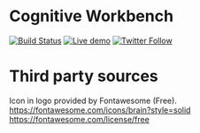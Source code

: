 # Cognitive Workbench

[![Build Status](https://dev.azure.com/orneholm/CognitiveWorkbench/_apis/build/status/CognitiveWorkbench?branchName=master)](https://dev.azure.com/orneholm/CognitiveWorkbench/_build/latest?definitionId=11&branchName=master)
[![Live demo](https://img.shields.io/static/v1?label=Demo&message=Try%20out%20the%20live%20demo&color=#17547a)](https://cognitive-workbench.azurewebsites.net/)
[![Twitter Follow](https://img.shields.io/badge/Twitter-@PeterOrneholm-blue.svg?logo=twitter)](https://twitter.com/PeterOrneholm)

# Third party sources

Icon in logo provided by Fontawesome (Free).
https://fontawesome.com/icons/brain?style=solid
https://fontawesome.com/license/free
